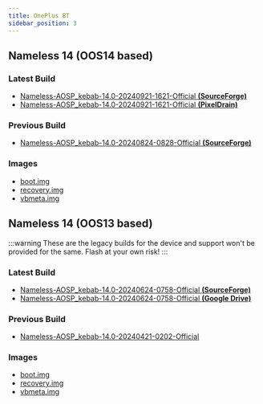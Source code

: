 ```yaml
---
title: OnePlus 8T
sidebar_position: 3
---
```


## Nameless 14 (OOS14 based)

### Latest Build
- [Nameless-AOSP_kebab-14.0-20240921-1621-Official __(SourceForge)__](https://sourceforge.net/projects/nameless-aosp/files/kebab/Nameless-AOSP_kebab-14.0-20240921-1621-Official.zip/download)
- [Nameless-AOSP_kebab-14.0-20240921-1621-Official __(PixelDrain)__](https://pixeldrain.com/u/uGs5cwS2)

### Previous Build
- [Nameless-AOSP_kebab-14.0-20240824-0828-Official __(SourceForge)__](https://sourceforge.net/projects/nameless-aosp/files/kebab/Nameless-AOSP_kebab-14.0-20240824-0828-Official.zip/download)

### Images
- [boot.img](https://drive.google.com/file/d/1YZHqAUZWwF0LuXP22PNiX7eUgPdyMH9E/view)
- [recovery.img](https://sourceforge.net/projects/nameless-aosp/files/kebab/imgs_14/recovery.img/download)
- [vbmeta.img](https://sourceforge.net/projects/nameless-aosp/files/kebab/imgs_14/vbmeta.img/download)

## Nameless 14 (OOS13 based)

:::warning
These are the legacy builds for the device and support won't be provided for the same. Flash at your own risk!
:::

### Latest Build
- [Nameless-AOSP_kebab-14.0-20240624-0758-Official __(SourceForge)__](https://sourceforge.net/projects/nameless-aosp/files/kebab/Nameless-AOSP_kebab-14.0-20240624-0758-Official.zip/download)
- [Nameless-AOSP_kebab-14.0-20240624-0758-Official __(Google Drive)__](https://drive.google.com/file/d/1mkIcVZb-sKFfwrbqnbT46uqIBzdn6hf0/view)

### Previous Build
- [Nameless-AOSP_kebab-14.0-20240421-0202-Official](https://sourceforge.net/projects/nameless-aosp/files/kebab/Nameless-AOSP_kebab-14.0-20240421-0202-Official.zip/download)

### Images
- [boot.img](https://sourceforge.net/projects/nameless-aosp/files/kebab/imgs_14/boot.img/download)
- [recovery.img](https://sourceforge.net/projects/nameless-aosp/files/kebab/imgs_14/recovery.img/download)
- [vbmeta.img](https://sourceforge.net/projects/nameless-aosp/files/kebab/imgs_14/vbmeta.img/download)

<!-- ## Nameless 13 (OOS13 based)

:::warning
These are the legacy builds for the device and support won't be provided for the same. Flash at your own risk!
:::

### Latest Build
- [Nameless-AOSP_kebab-13.0-20231121-0816-Official](https://sourceforge.net/projects/nameless-aosp/files/kebab/Nameless-AOSP_kebab-13.0-20231121-0816-Official.zip/download)

### Images
- [boot.img](https://sourceforge.net/projects/nameless-aosp/files/kebab/imgs_13/boot.img/download)
- [vbmeta.img](https://sourceforge.net/projects/nameless-aosp/files/kebab/imgs_13/vbmeta.img/download)
- [vbmeta_system.img](https://sourceforge.net/projects/nameless-aosp/files/kebab/imgs_13/vbmeta_system.img/download)
- [recovery.img](https://sourceforge.net/projects/nameless-aosp/files/kebab/imgs_13/recovery.img/download) -->